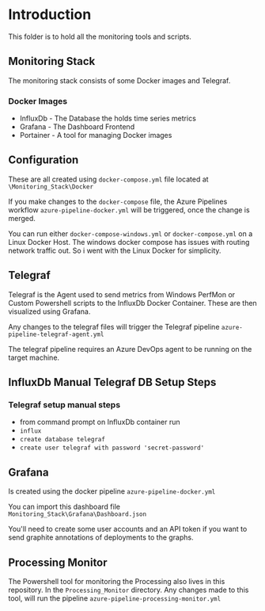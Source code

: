 # Introduction

This folder is to hold all the monitoring tools and scripts.

## Monitoring Stack

The monitoring stack consists of some Docker images and Telegraf.

### Docker Images

* InfluxDb - The Database the holds time series metrics
* Grafana - The Dashboard Frontend
* Portainer - A tool for managing Docker images

## Configuration

These are all created using `docker-compose.yml` file located at `\Monitoring_Stack\Docker`

If you make changes to the `docker-compose` file, the Azure Pipelines workflow `azure-pipeline-docker.yml` will be triggered, once the change is merged.

You can run either `docker-compose-windows.yml` or `docker-compose.yml` on a Linux Docker Host.
The windows docker compose has issues with routing network traffic out. So i went with the Linux Docker for simplicity.

## Telegraf

Telegraf is the Agent used to send metrics from Windows PerfMon or Custom Powershell scripts to the InfluxDb Docker Container.
These are then visualized using Grafana.

Any changes to the telegraf files will trigger the Telegraf pipeline `azure-pipeline-telegraf-agent.yml`

The telegraf pipeline requires an Azure DevOps agent to be running on the target machine.

## InfluxDb Manual Telegraf DB Setup Steps

### Telegraf setup manual steps

* from command prompt on InfluxDb container run
* `influx`
* `create database telegraf`
* `create user telegraf with password 'secret-password'`

## Grafana

Is created using the docker pipeline `azure-pipeline-docker.yml`

You can import this dashboard file `Monitoring_Stack\Grafana\Dashboard.json`

You'll need to create some user accounts and an API token if you want to send graphite annotations of deployments to the graphs.

## Processing Monitor

The Powershell tool for monitoring the Processing also lives in this repository. In the `Processing_Monitor` directory.
Any changes made to this tool, will run the pipeline `azure-pipeline-processing-monitor.yml`
